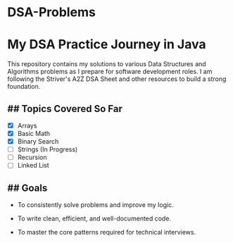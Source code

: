 ﻿# DSA-Problems
# My DSA Practice Journey in Java

This repository contains my solutions to various Data Structures and Algorithms problems as I prepare for software development roles. I am following the Striver's A2Z DSA Sheet and other resources to build a strong foundation.

## ## Topics Covered So Far

- [x] Arrays
- [x] Basic Math
- [x] Binary Search 
- [ ] Strings (In Progress)
- [ ] Recursion
- [ ] Linked List

## ## Goals
- To consistently solve problems and improve my logic.
- To write clean, efficient, and well-documented code.

- To master the core patterns required for technical interviews.

